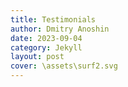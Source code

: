 ```yaml
---
title: Testimonials
author: Dmitry Anoshin
date: 2023-09-04
category: Jekyll
layout: post
cover: \assets\surf2.svg
---
```


